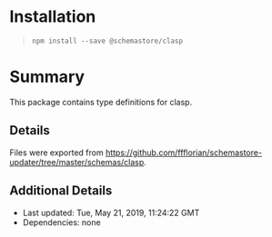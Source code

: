 # Installation
> `npm install --save @schemastore/clasp`

# Summary
This package contains type definitions for clasp.

## Details
Files were exported from https://github.com/ffflorian/schemastore-updater/tree/master/schemas/clasp.

## Additional Details
* Last updated: Tue, May 21, 2019, 11:24:22 GMT
* Dependencies: none
